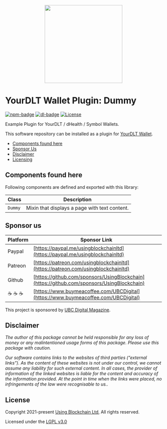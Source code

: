 
<p align="center"><img src="https://yourdlt.tools/logo-yourdlt-192x192.png" width="250"></p>

# YourDLT Wallet Plugin: Dummy

[![npm-badge][npm-badge]][npm-url]
[![dl-badge][dl-badge]][npm-url]
[![License](https://img.shields.io/badge/License-LGPL%203.0%20only-blue.svg)](https://opensource.org/licenses/LGPL-3.0)

Example Plugin for YourDLT / dHealth / Symbol Wallets.

This software repository can be installed as a plugin for [YourDLT Wallet][parent-url].

- [Components found here](#components-found-here)
- [Sponsor Us](#sponsor-us)
- [Disclaimer](#disclaimer)
- [Licensing](#license)

## Components found here

Following components are defined and exported with this library:

| Class | Description |
| --- | --- |
| `Dummy` | Mixin that displays a page with text content. |

## Sponsor us

| Platform | Sponsor Link |
| --- | --- |
| Paypal | [https://paypal.me/usingblockchainltd](https://paypal.me/usingblockchainltd) |
| Patreon | [https://patreon.com/usingblockchainltd](https://patreon.com/usingblockchainltd) |
| Github | [https://github.com/sponsors/UsingBlockchain](https://github.com/sponsors/UsingBlockchain) |
| :coffee: :coffee: :coffee: | [https://www.buymeacoffee.com/UBCDigital](https://www.buymeacoffee.com/UBCDigital) |

This project is sponsored by [UBC Digital Magazine][mag-url].

## Disclaimer

  *The author of this package cannot be held responsible for any loss of money or any malintentioned usage forms of this package. Please use this package with caution.*

  *Our software contains links to the websites of third parties (“external links”). As the content of these websites is not under our control, we cannot assume any liability for such external content. In all cases, the provider of information of the linked websites is liable for the content and accuracy of the information provided. At the point in time when the links were placed, no infringements of the law were recognisable to us..*

## License

Copyright 2021-present [Using Blockchain Ltd][ref-ltd], All rights reserved.

Licensed under the [LGPL v3.0](LICENSE)

[ref-ltd]: https://using-blockchain.org
[mag-url]: https://ubc.digital
[parent-url]: https://github.com/UsingBlockchain/yourdlt-wallet
[npm-url]: https://www.npmjs.com/package/@yourdlt/plugin-ninjazzz
[npm-badge]: https://img.shields.io/npm/v/@yourdlt/plugin-ninjazzz
[dl-badge]: https://img.shields.io/npm/dt/@yourdlt/plugin-ninjazzz
